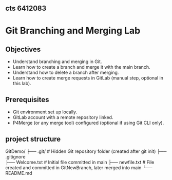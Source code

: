 ## cts 6412083
# Git Branching and Merging Lab

## Objectives

- Understand branching and merging in Git.
- Learn how to create a branch and merge it with the main branch.
- Understand how to delete a branch after merging.
- Learn how to create merge requests in GitLab (manual step, optional in this lab).


## Prerequisites

- Git environment set up locally.
- GitLab account with a remote repository linked.
- P4Merge (or any merge tool) configured (optional if using Git CLI only).

## project structure
 GitDemo/
├── .git/              # Hidden Git repository folder (created after git init)
├── .gitignore         
├── Welcome.txt        # Initial file committed in main
├── newfile.txt        # File created and committed in GitNewBranch, later merged into main
└── README.md          

  
